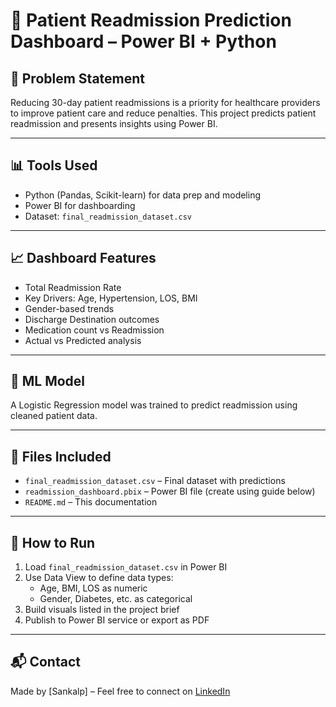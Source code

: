 # 🏥 Patient Readmission Prediction Dashboard – Power BI + Python

## 📌 Problem Statement
Reducing 30-day patient readmissions is a priority for healthcare providers to improve patient care and reduce penalties. This project predicts patient readmission and presents insights using Power BI.

---

## 📊 Tools Used
- Python (Pandas, Scikit-learn) for data prep and modeling
- Power BI for dashboarding
- Dataset: `final_readmission_dataset.csv`

---

## 📈 Dashboard Features
- Total Readmission Rate
- Key Drivers: Age, Hypertension, LOS, BMI
- Gender-based trends
- Discharge Destination outcomes
- Medication count vs Readmission
- Actual vs Predicted analysis

---

## 🧪 ML Model
A Logistic Regression model was trained to predict readmission using cleaned patient data.

---

## 📂 Files Included
- `final_readmission_dataset.csv` – Final dataset with predictions
- `readmission_dashboard.pbix` – Power BI file (create using guide below)
- `README.md` – This documentation

---

## 🚀 How to Run
1. Load `final_readmission_dataset.csv` in Power BI
2. Use Data View to define data types:
   - Age, BMI, LOS as numeric
   - Gender, Diabetes, etc. as categorical
3. Build visuals listed in the project brief
4. Publish to Power BI service or export as PDF

---

## 📬 Contact
Made by [Sankalp] – Feel free to connect on [LinkedIn]([https://linkedin.com/in/yourprofile](https://www.linkedin.com/in/sankalp-kamble-12b63599/))

